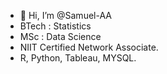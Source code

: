 - 👋 Hi, I’m @Samuel-AA
- BTech : Statistics
- MSc : Data Science 
- NIIT Certified Network Associate.
- R, Python, Tableau, MYSQL.

<!---
Samuel-AA/Samuel-AA is a graduate of statistics from the federal university of technology Akure, also NIIT certified network administrator. I have worked with the Lagos Bureau of statistical during the 2016 households survey organised by the Lagos state government. I also worked as one of the SURVEY FIELD MANAGER (CONTRACT) from Feb 2018- Mar 2018 at the Lagos bureau of statistics, Lagos, Nigeria.

My interest in becoming a data scientist has grown more during my industrial training at the Lagos bureau of statistics where I participated in several surveys organised by the state bureau of statistics, such as Lagos state 2016 household surveys and GDP for 2016 and 2018. Using some statistical tools such as SPSS and R programming language while computing and analysing the data gotten from the surveys. It is an interest that continues to this day.

I have also gained knowledge from my just concluded master’s program in data science from the university of the west of England. 

This graduate program in data science has trained me in different methods of statistical analysis and data visualizations as well as statistical programming languages knowledge needed to complete a large data-driven task through my course works.

I’m a Fast learning, results-oriented Graduate student, utilising skills in the data science field to drive business goals, possessing exceptional problem-solving and analytical skills, able to work effectively and efficiently in high performing teams. I am skilled in data entry, analysis, and visualisation, ensuring exceptional efficiency and accuracy with proven efficient use of statistical analysis and visualisation tools such as Tableau, R, Python, and MySQL..

--->

